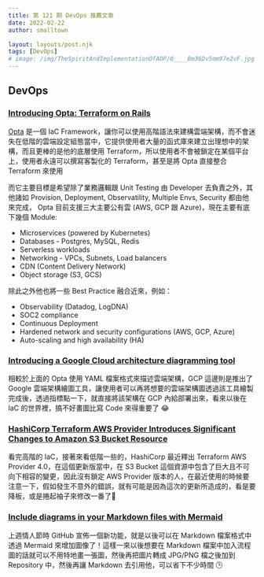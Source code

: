 ```yaml
---
title: 第 121 期 DevOps 推薦文章
date: 2022-02-22
author: smalltown

layout: layouts/post.njk
tags: [DevOps]
# image: /img/TheSpiritAndImplementationOfAOP/0____Bm36Dv5mm97e2vF.jpg
---
```


## DevOps

<!-- summary -->
### [Introducing Opta: Terraform on Rails](https://www.cncf.io/blog/2022/02/18/introducing-opta-terraform-on-rails/)

[Opta](https://github.com/run-x/opta) 是一個 IaC Framework，讓你可以使用高階語法來建構雲端架構，而不會迷失在低階的雲端設定組態當中，它提供使用者大量的函式庫來建立出理想中的架構，而且更棒的是他的底層使用 Terraform，所以使用者不會被鎖定在某個平台上，使用者永遠可以撰寫客製化的 Terraform，甚至是將 Opta 直接整合 Terraform 來使用

而它主要目標是希望除了業務邏輯跟 Unit Testing 由 Developer 去負責之外，其他諸如 Provision, Deployment, Observatility, Multiple Envs, Security 都由他來完成， Opta 目前支援三大主要公有雲 (AWS, GCP 跟 Azure)，現在主要有底下幾個 Module:

- Microservices (powered by Kubernetes)
- Databases - Postgres, MySQL, Redis
- Serverless workloads
- Networking - VPCs, Subnets, Load balancers
- CDN (Content Delivery Network)
- Object storage (S3, GCS)

除此之外他也將一些 Best Practice 融合近來，例如：

- Observability (Datadog, LogDNA)
- SOC2 compliance
- Continuous Deployment
- Hardened network and security configurations (AWS, GCP, Azure)
- Auto-scaling and high availability (HA)

### [Introducing a Google Cloud architecture diagramming tool](https://cloud.google.com/blog/topics/developers-practitioners/introducing-google-cloud-architecture-diagramming-tool)

相較於上面的 Opta 使用 YAML 檔案格式來描述雲端架構，GCP 這邊則是推出了 Google 雲端架構繪圖工具，讓使用者可以再將想要的雲端架構圖透過該工具繪製完成後，透過指標點一下，就直接將該架構在 GCP 內給部署出來，看來以後在 IaC 的世界裡，搞不好畫圖比寫 Code 來得重要了 😂

### [HashiCorp Terraform AWS Provider Introduces Significant Changes to Amazon S3 Bucket Resource](https://www.infoq.com/news/2022/02/terraform-aws-provider-s3/)

看完高階的 IaC，接著來看低階一些的，HashiCorp 最近釋出 Terraform AWS Provider 4.0，在這個更新版當中，在 S3 Bucket 這個資源中包含了巨大且不可向下相容的變更，因此沒有鎖定 AWS Provider 版本的人，在最近使用的時候要注意一下，假如發生不意外的錯誤，就有可能是因為這次的更新所造成的，看是要降板，或是捲起袖子來修改一番了💪

### [Include diagrams in your Markdown files with Mermaid](https://github.blog/2022-02-14-include-diagrams-markdown-files-mermaid/)

上週情人節時 GitHub 宣佈一個新功能，就是以後可以在 Markdown 檔案格式中透過 Mermaid 來增加圖像了！這樣一來以後想要在 Markdown 檔案中加入流程圖的話就可以不用特地畫一張圖，然後再把圖片轉成 JPG/PNG 檔之後加到 Repository 中，然後再讓 Markdown 去引用他，可以省下不少時間 🕒